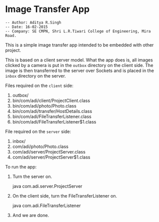 Image Transfer App
==================
  
    -- Author: Aditya R.Singh  
    -- Date: 16-02-2015  
    -- Company: SE CMPN, Shri L.R.Tiwari College of Engineering, Mira Road.  
  
This is a simple image transfer app intended to be embedded with other project.  
    
This is based on a client server model. What the app does is, all images clicked by a camera is put 
in the `outbox` directory on the client side. The image is then transferred to the server over Sockets 
and is placed in the `inbox` directory on the server.  
   
Files required on the `client` side:  
     
  1. outbox/  
  2. bin/com/adi/client/ProjectClient.class  
  3. bin/com/adi/photo/Photo.class  
  4. bin/com/adi/transfer/HostDetails.class  
  5. bin/com/adi/FileTransferListener.class  
  6. bin/com/adi/FileTransferListener$1.class  
    
File required on the `server` side:  
    
  1. inbox/  
  2. com/adi/photo/Photo.class  
  3. com/adi/server/ProjectServer.class  
  4. com/adi/server/ProjectServer$1.class  
    
To run the app:  
    
  1. Turn the server on.  
        
        java com.adi.server.ProjectServer <Port number to bind the server socket> <relative path of the properties file> 
     
  2. On the client side, turn the FileTransferListener on.  
      
        java com.adi.FileTransferListener <IP of the server> <Port of the server> <relative path of the directory containing the images clicked by camera> 
          
  3. And we are done.  
